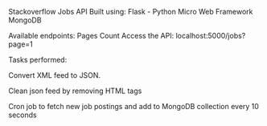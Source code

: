 Stackoverflow Jobs API
Built using:
 Flask - Python Micro Web Framework
 MongoDB

Available endpoints:
  Pages 
  Count 
Access the API: localhost:5000/jobs?page=1

Tasks performed: 

  Convert XML feed to JSON.
  
  Clean json feed by removing HTML tags
  
  Cron job to fetch new job postings and add to MongoDB collection every 10 seconds 
  
  
  

  
